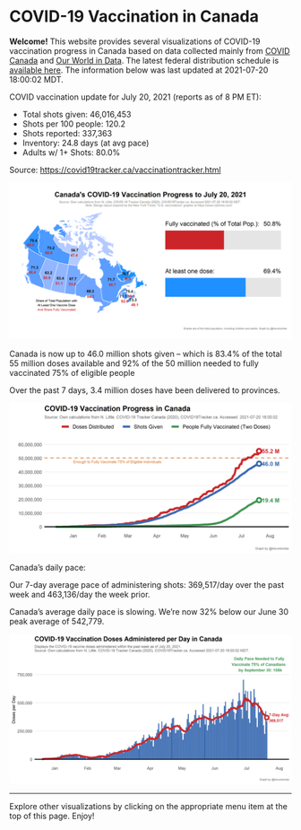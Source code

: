 COVID-19 Vaccination in Canada
==============================

**Welcome!** This website provides several visualizations of COVID-19
vaccination progress in Canada based on data collected mainly from
[COVID Canada](https://covid19tracker.ca/vaccinationtracker.html) and
[Our World in Data](https://ourworldindata.org/covid-vaccinations). The
latest federal distribution schedule is [available
here](https://www.canada.ca/en/public-health/services/diseases/2019-novel-coronavirus-infection/prevention-risks/covid-19-vaccine-treatment/vaccine-rollout.html).
The information below was last updated at 2021-07-20 18:00:02 MDT.

COVID vaccination update for July 20, 2021 (reports as of 8 PM ET):

-   Total shots given: 46,016,453
-   Shots per 100 people: 120.2
-   Shots reported: 337,363
-   Inventory: 24.8 days (at avg pace)
-   Adults w/ 1+ Shots: 80.0%

Source:
<a href="https://covid19tracker.ca/vaccinationtracker.html" class="uri">https://covid19tracker.ca/vaccinationtracker.html</a>

![](Plots/plot_main.png)

Canada is now up to 46.0 million shots given – which is 83.4% of the
total 55 million doses available and 92% of the 50 million needed to
fully vaccinated 75% of eligible people

Over the past 7 days, 3.4 million doses have been delivered to
provinces.

![](Plots/plot_total.png)

Canada’s daily pace:

Our 7-day average pace of administering shots: 369,517/day over the past
week and 463,136/day the week prior.

Canada’s average daily pace is slowing. We’re now 32% below our June 30
peak average of 542,779.

![](Plots/pace_national.png)

------------------------------------------------------------------------

Explore other visualizations by clicking on the appropriate menu item at
the top of this page. Enjoy!
